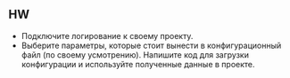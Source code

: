 ## HW

* Подключите логирование к своему проекту.
* Выберите параметры, которые стоит вынести в конфигурационный файл (по своему усмотрению). Напишите код для загрузки конфигурации и используйте полученные данные в проекте.
